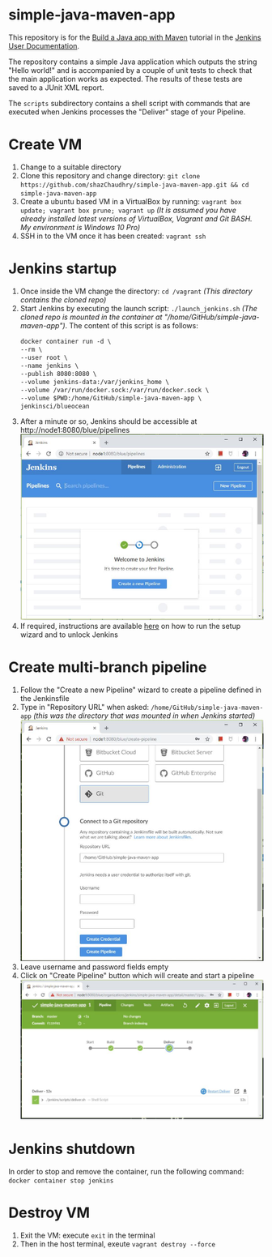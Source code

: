 # simple-java-maven-app

This repository is for the
[Build a Java app with Maven](https://jenkins.io/doc/tutorials/build-a-java-app-with-maven/)
tutorial in the [Jenkins User Documentation](https://jenkins.io/doc/).

The repository contains a simple Java application which outputs the string
"Hello world!" and is accompanied by a couple of unit tests to check that the
main application works as expected. The results of these tests are saved to a
JUnit XML report.

The `scripts` subdirectory contains a shell script with commands that are executed when Jenkins processes the "Deliver" stage of your Pipeline.

# Create VM
1. Change to a suitable directory
1. Clone this repository and change directory: `git clone https://github.com/shazChaudhry/simple-java-maven-app.git && cd simple-java-maven-app`
1. Create a ubuntu based VM in a VirtualBox by running: `vagrant box update; vagrant box prune; vagrant up` _(It is assumed you have already installed latest versions of VirtualBox, Vagrant and Git BASH. My environment is Windows 10 Pro)_
1. SSH in to the VM once it has been created: `vagrant ssh`

# Jenkins startup
1. Once inside the VM change the directory: `cd /vagrant` _(This directory contains the cloned repo)_
1. Start Jenkins by executing the launch script: `./launch_jenkins.sh` _(The cloned repo is mounted in the container at "/home/GitHub/simple-java-maven-app")_. The content of this script is as follows:
      ```
      docker container run -d \
      --rm \
      --user root \
      --name jenkins \
      --publish 8080:8080 \
      --volume jenkins-data:/var/jenkins_home \
      --volume /var/run/docker.sock:/var/run/docker.sock \
      --volume $PWD:/home/GitHub/simple-java-maven-app \
      jenkinsci/blueocean
      ```
1. After a minute or so, Jenkins should be accessible at http://node1:8080/blue/pipelines ![Welcome to Jenkins](pics/welcome_to_jenkins.JPG)
1. If required, instructions are available [here](https://jenkins.io/doc/tutorials/build-a-java-app-with-maven/#accessing-the-jenkinsblue-ocean-docker-container) on how to run the setup wizard and to unlock Jenkins

# Create multi-branch pipeline
1. Follow the "Create a new Pipeline" wizard to create a pipeline defined in the Jenkinsfile
1. Type in "Repository URL" when asked: `/home/GitHub/simple-java-maven-app` _(this was the directory that was mounted in when Jenkins started)_ ![Repository URL](pics/Repository_URL.JPG)
1. Leave username and password fields empty
1. Click on "Create Pipeline" button which will create and start a pipeline ![Pipeline](pics/pipeline.JPG)

# Jenkins shutdown
In order to stop and remove the container, run the following command: `docker container stop jenkins`

# Destroy VM
1. Exit the VM: execute `exit` in the terminal
1. Then in the host terminal, exeute `vagrant destroy --force`
